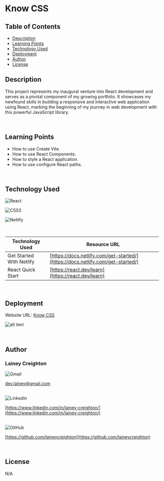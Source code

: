 # Know CSS

## Table of Contents
- [Description](#description)
- [Learning Points](#learning-points)
- [Technology Used](#technology-used)
- [Deployment](#deployment)
- [Author](#author)
- [License](#license)

## Description

This project represents my inaugural venture into React development and serves as a pivotal component of my growing portfolio. It showcases my newfound skills in building a responsive and interactive web application using React, marking the beginning of my journey in web development with this powerful JavaScript library.

<br>

## Learning Points

- How to use Create Vite.
- How to use React Components.
- How to style a React application.
- How to use configure React paths.

<br>

## Technology Used

![React](https://img.shields.io/badge/react-%2320232a.svg?style=for-the-badge&logo=react&logoColor=%2361DAFB)

![CSS3](https://img.shields.io/badge/css3-%231572B6.svg?style=for-the-badge&logo=css3&logoColor=white)

![Netlify](https://img.shields.io/badge/netlify-%23000000.svg?style=for-the-badge&logo=netlify&logoColor=#00C7B7)

<br>

| Technology Used | Resource URL                                                      |
| --------------- | ----------------------------------------------------------------- |
| Get Started With Netlify | [https://docs.netlify.com/get-started/](https://docs.netlify.com/get-started/) |
| React Quick Start | [https://react.dev/learn](https://react.dev/learn) |

<br>


## Deployment

Website URL: [Know CSS](https://knowcss.netlify.app/)

![alt text](./src/components/styles/images/portfolio-home.png)

<br>

## Author

### Lainey Creighton

![Gmail](https://img.shields.io/badge/Gmail-D14836?style=for-the-badge&logo=gmail&logoColor=white)
<br>

[dev.lainey@gmail.com](dev.lainey@gmail.com)
<br>
<br>

![LinkedIn](https://img.shields.io/badge/linkedin-%230077B5.svg?style=for-the-badge&logo=linkedin&logoColor=white)
<br>

[https://www.linkedin.com/in/lainey-creighton/](https://www.linkedin.com/in/lainey-creighton/)
<br>
<br>

![GitHub](https://img.shields.io/badge/github-%23121011.svg?style=for-the-badge&logo=github&logoColor=white)
<br>

[https://github.com/laineycreighton](https://github.com/laineycreighton)

<br>

## License

N/A